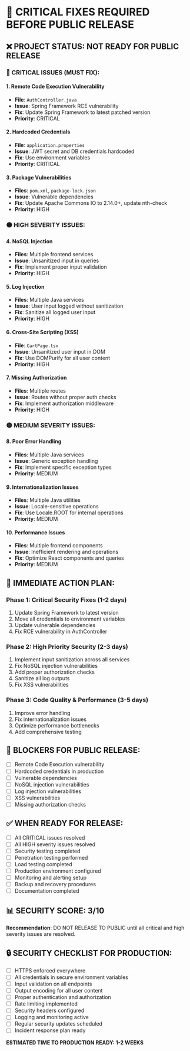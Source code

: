 # 🚨 CRITICAL FIXES REQUIRED BEFORE PUBLIC RELEASE

## ❌ PROJECT STATUS: NOT READY FOR PUBLIC RELEASE

### 🔴 CRITICAL ISSUES (MUST FIX):

#### 1. Remote Code Execution Vulnerability
- **File**: `AuthController.java`
- **Issue**: Spring Framework RCE vulnerability
- **Fix**: Update Spring Framework to latest patched version
- **Priority**: CRITICAL

#### 2. Hardcoded Credentials
- **File**: `application.properties`
- **Issue**: JWT secret and DB credentials hardcoded
- **Fix**: Use environment variables
- **Priority**: CRITICAL

#### 3. Package Vulnerabilities
- **Files**: `pom.xml`, `package-lock.json`
- **Issue**: Vulnerable dependencies
- **Fix**: Update Apache Commons IO to 2.14.0+, update nth-check
- **Priority**: HIGH

### 🟠 HIGH SEVERITY ISSUES:

#### 4. NoSQL Injection
- **Files**: Multiple frontend services
- **Issue**: Unsanitized input in queries
- **Fix**: Implement proper input validation
- **Priority**: HIGH

#### 5. Log Injection
- **Files**: Multiple Java services
- **Issue**: User input logged without sanitization
- **Fix**: Sanitize all logged user input
- **Priority**: HIGH

#### 6. Cross-Site Scripting (XSS)
- **File**: `CartPage.tsx`
- **Issue**: Unsanitized user input in DOM
- **Fix**: Use DOMPurify for all user content
- **Priority**: HIGH

#### 7. Missing Authorization
- **Files**: Multiple routes
- **Issue**: Routes without proper auth checks
- **Fix**: Implement authorization middleware
- **Priority**: HIGH

### 🟡 MEDIUM SEVERITY ISSUES:

#### 8. Poor Error Handling
- **Files**: Multiple Java services
- **Issue**: Generic exception handling
- **Fix**: Implement specific exception types
- **Priority**: MEDIUM

#### 9. Internationalization Issues
- **Files**: Multiple Java utilities
- **Issue**: Locale-sensitive operations
- **Fix**: Use Locale.ROOT for internal operations
- **Priority**: MEDIUM

#### 10. Performance Issues
- **Files**: Multiple frontend components
- **Issue**: Inefficient rendering and operations
- **Fix**: Optimize React components and queries
- **Priority**: MEDIUM

## 🔧 IMMEDIATE ACTION PLAN:

### Phase 1: Critical Security Fixes (1-2 days)
1. Update Spring Framework to latest version
2. Move all credentials to environment variables
3. Update vulnerable dependencies
4. Fix RCE vulnerability in AuthController

### Phase 2: High Priority Security (2-3 days)
1. Implement input sanitization across all services
2. Fix NoSQL injection vulnerabilities
3. Add proper authorization checks
4. Sanitize all log outputs
5. Fix XSS vulnerabilities

### Phase 3: Code Quality & Performance (3-5 days)
1. Improve error handling
2. Fix internationalization issues
3. Optimize performance bottlenecks
4. Add comprehensive testing

## 🚫 BLOCKERS FOR PUBLIC RELEASE:

- [ ] Remote Code Execution vulnerability
- [ ] Hardcoded credentials in production
- [ ] Vulnerable dependencies
- [ ] NoSQL injection vulnerabilities
- [ ] Log injection vulnerabilities
- [ ] XSS vulnerabilities
- [ ] Missing authorization checks

## ✅ WHEN READY FOR RELEASE:

- [ ] All CRITICAL issues resolved
- [ ] All HIGH severity issues resolved
- [ ] Security testing completed
- [ ] Penetration testing performed
- [ ] Load testing completed
- [ ] Production environment configured
- [ ] Monitoring and alerting setup
- [ ] Backup and recovery procedures
- [ ] Documentation completed

## 📊 SECURITY SCORE: 3/10

**Recommendation**: DO NOT RELEASE TO PUBLIC until all critical and high severity issues are resolved.

## 🔒 SECURITY CHECKLIST FOR PRODUCTION:

- [ ] HTTPS enforced everywhere
- [ ] All credentials in secure environment variables
- [ ] Input validation on all endpoints
- [ ] Output encoding for all user content
- [ ] Proper authentication and authorization
- [ ] Rate limiting implemented
- [ ] Security headers configured
- [ ] Logging and monitoring active
- [ ] Regular security updates scheduled
- [ ] Incident response plan ready

**ESTIMATED TIME TO PRODUCTION READY: 1-2 WEEKS**